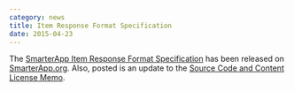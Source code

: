 ```yaml
---
category: news
title: Item Response Format Specification
date: 2015-04-23
---
```

The [SmarterApp Item Response Format Specification](http://www.smarterapp.org/specs/ItemResponseFormat.html) has been released on [SmarterApp.org](http://www.smarterapp.org). Also, posted is an update to the [Source Code and Content License Memo](http://www.smarterapp.org/specs/SourceCodeAndContentLicenses.html).
